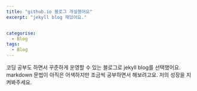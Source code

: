 ```yaml
---
title: "github.io 블로그 개설했어요"
excerpt: "jekyll blog 재밌어요."


categorise:
  - Blog
tags:
  - Blog
---
```

코딩 공부도 하면서 꾸준하게 운영할 수 있는 블로그로 jekyll blog를 선택했어요.
markdown 문법이 아직은 어색하지만 조금씩 공부하면서 해보려고요.
저의 성장을 지켜봐주세요.